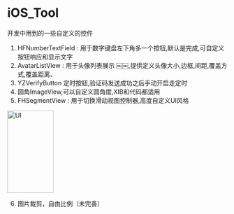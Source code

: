 # iOS_Tool
 开发中用到的一些自定义的控件
 
1. HFNumberTextField : 用于数字键盘左下角多一个按钮,默认是完成,可自定义按钮响应和显示文字
2. AvatarListView : 用于头像列表展示 ￼￼,提供定义头像大小,边框,间距,覆盖方式,覆盖距离、
3. YZVerifyButton 定时按钮,验证码发送成功之后手动开启走定时
4. 圆角ImageView,可以自定义圆角度,XIB和代码都适用
5. FHSegmentView : 用于切换滑动视图控制器,高度自定义UI风格

<img src="http://www.code4app.com/data/attachment/forum/201803/19/181849npm1p991wn3asbps.png" width="105.5" height="187.7" alt="UI" />

6. 图片裁剪，自由比例（未完善）
